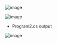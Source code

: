 ![image](https://github.com/UbaydullohML/VS-Projects_BugsFix/assets/75980506/af6ecc91-b32d-488d-a1af-a584120a62e4)

![image](https://github.com/UbaydullohML/VS-Projects_BugsFix/assets/75980506/ba7b8506-f956-489b-9ac4-6d37c9556038)

- Program2.cs output
  
![image](https://github.com/UbaydullohML/VS-Projects_BugsFix/assets/75980506/06471da9-ccd9-4fd3-a917-24193a4be140)

  
